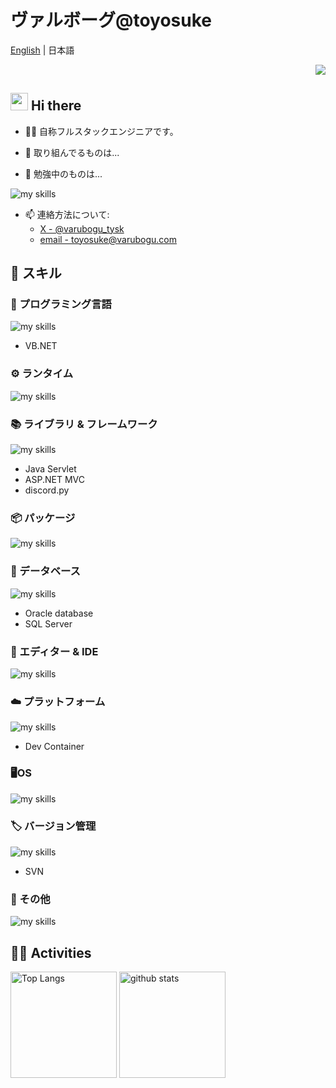 # ヴァルボーグ@toyosuke

[English](README.md) | 日本語


<div align="right">
  <img src="https://komarev.com/ghpvc/?username=varubogu" />
</div>

## <img src="https://media.giphy.com/media/hvRJCLFzcasrR4ia7z/giphy.gif" width="28"> Hi there

- 🧑‍💻 自称フルスタックエンジニアです。

- 🔭 取り組んでるものは...

- 🌱 勉強中のものは...
<img alt="my skills" src="https://skillicons.dev/icons?theme=dark&perline=7&i=godot" />

- 📫 連絡方法について:
  - [X - @varubogu_tysk](https://x.com/varubogu_tysk)
  - [email - toyosuke@varubogu.com](mailto:toyosuke@varubogu.com)

## 🌱 スキル

### 🔡 プログラミング言語

<img alt="my skills" src="https://skillicons.dev/icons?theme=dark&perline=7&i=html,css,js,ts,rust,c,cpp,cs,java,py,php,golang,bash,powershell,markdown" />

- VB.NET

### ⚙️ ランタイム

<img alt="my skills" src="https://skillicons.dev/icons?theme=dark&perline=7&i=nodejs,bun,rust,dotnet,java,markdown" />

### 📚 ライブラリ & フレームワーク

<img alt="my skills" src="https://skillicons.dev/icons?theme=dark&perline=7&i=tailwind,react,astro,jquery,qt,tauri,dotnet,godot,unity" />

- Java Servlet
- ASP.NET MVC
- discord.py

### 📦️ パッケージ

<img alt="my skills" src="https://skillicons.dev/icons?theme=dark&perline=7&i=tailwind,npm,pnpm,bun" />

### 💾 データベース

<img alt="my skills" src="https://skillicons.dev/icons?theme=dark&perline=7&i=postgres,mysql" />

- Oracle database
- SQL Server

### 📝 エディター & IDE

<img alt="my skills" src="https://skillicons.dev/icons?theme=dark&perline=7&i=visualstudio,vscode,eclipse,idea,pycharm,phpstorm,webstorm,androidstudio,obsidian" />

### ☁️ プラットフォーム

<img alt="my skills" src="https://skillicons.dev/icons?theme=dark&perline=7&i=docker,aws,gcp,cloudflare,supabase" />

- Dev Container

### 🖥️OS

<img alt="my skills" src="https://skillicons.dev/icons?theme=dark&perline=7&i=windows,linux,ubuntu,apple" />

### 🏷️ バージョン管理

<img alt="my skills" src="https://skillicons.dev/icons?theme=dark&perline=7&i=git,github,gitlab" />

- SVN

### 🔧 その他

<img alt="my skills" src="https://skillicons.dev/icons?theme=dark&perline=7&i=twitter,discord,discordbots,notion,postman,wordpress" />

## 🏃‍♀️ Activities
<div align="left">
  <img alt="Top Langs" height="170px" src="https://github-readme-stats.vercel.app/api?username=varubogu&theme=vue-dark&layout=compact" />
  <img alt="github stats" height="170px" src="https://github-readme-stats.vercel.app/api/top-langs/?username=varubogu&theme=vue-dark&layout=compact" />
</div>
